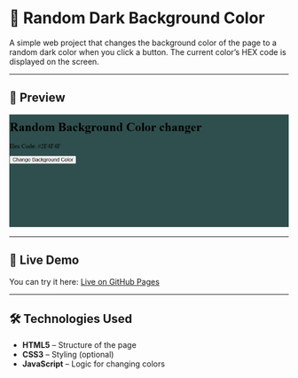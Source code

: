 # 🎨 Random Dark Background Color

A simple web project that changes the background color of the page to a random dark color when you click a button. The current color’s HEX code is displayed on the screen.

---

## 📸 Preview
![Project Screenshot](Screenshot_15-8-2025_1763_ajar132.github.io.jpeg)

---

## 🚀 Live Demo
You can try it here: [Live on GitHub Pages](https://YOUR_USERNAME.github.io/random-dark-color/)

---

## 🛠️ Technologies Used
- **HTML5** – Structure of the page  
- **CSS3** – Styling (optional)  
- **JavaScript** – Logic for changing colors  
